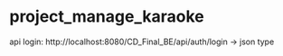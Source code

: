 # project_manage_karaoke

api login: http://localhost:8080/CD_Final_BE/api/auth/login
-> json type 
